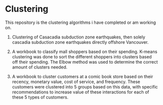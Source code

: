 # Clustering
This repository is the clustering algorithms i have completed or am working on.
1) Clustering of Casacadia subduction zone earthquakes, then solely cascadia subduction zone earthquakes directly offshore Vancouver.

2) A workbook to classify mall shoppers based on their spending. K-means clustering was done to sort the different shoppers into clusters based off their spending. The Elbow method was used to determine the correct amount of clusters needed.

3) A workbook to cluster customers at a comic book store based on their recency, monetary value, cost of service, and frequency. These customers were clustered into 5 groups based on this data, with specific recommendations to increase value of these interactions for each of these 5 types of customers.
